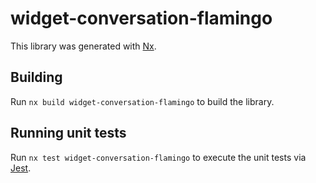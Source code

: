 # widget-conversation-flamingo

This library was generated with [Nx](https://nx.dev).

## Building

Run `nx build widget-conversation-flamingo` to build the library.

## Running unit tests

Run `nx test widget-conversation-flamingo` to execute the unit tests via [Jest](https://jestjs.io).
